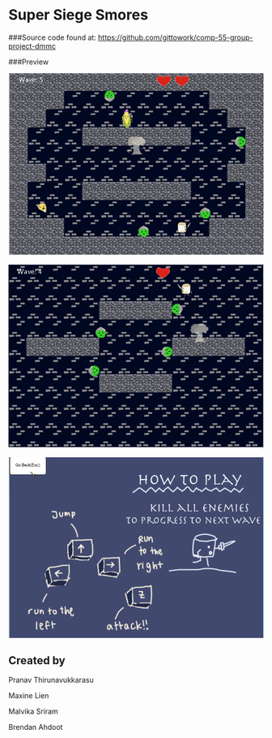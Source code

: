 # Super Siege Smores
###Source code found at: https://github.com/gittowork/comp-55-group-project-dmmc

###Preview

![alt text](https://github.com/gittowork/comp-55-group-project-dmmc/blob/master/media/Images/Preview-1.PNG)

![alt text](https://github.com/gittowork/comp-55-group-project-dmmc/blob/master/media/Images/Preview-2.PNG)

![alt text](https://github.com/gittowork/comp-55-group-project-dmmc/blob/master/media/Images/Preview-3.PNG)

Created by 
---
Pranav Thirunavukkarasu

Maxine Lien

Malvika Sriram

Brendan Ahdoot
